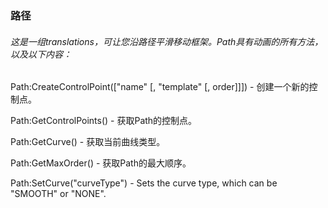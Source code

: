 ### 路径

###### 这是一组translations，可让您沿路径平滑移动框架。Path具有动画的所有方法，以及以下内容：

Path:CreateControlPoint\(\["name" \[, "template" \[, order\]\]\]\) - 创建一个新的控制点。

Path:GetControlPoints\(\) - 获取Path的控制点。

Path:GetCurve\(\) - 获取当前曲线类型。

Path:GetMaxOrder\(\) - 获取Path的最大顺序。

Path:SetCurve\("curveType"\) - Sets the curve type, which can be "SMOOTH" or "NONE".

